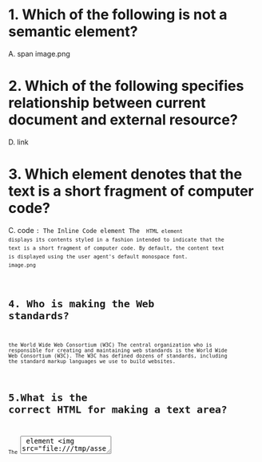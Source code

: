 # 1. Which of the following is not a semantic element?
A. span
image.png

# 2. Which of the following specifies relationship between current document and external resource?
D. link

# 3. Which element denotes that the text is a short fragment of computer code?
C. code
<code>: The Inline Code element
The <code> HTML element displays its contents styled in a fashion intended to indicate that the text is a short fragment of computer code. By default, the content text is displayed using the user agent's default monospace font.
image.png

# 4. Who is making the Web standards?
the World Wide Web Consortium (W3C)
The central organization who is responsible for creating and maintaining web standards is the World Wide Web Consortium (W3C). The W3C has defined dozens of standards, including the standard markup languages we use to build websites.

# 5.What is the correct HTML for making a text area?
The <textarea> element
![textarea](textarea.PNG)
image.png